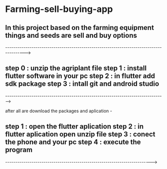 # Farming-sell-buying-app
In this project based on the farming equipment things and seeds are sell and buy options 
-
---------------------------------------------------------------------------------------->

step 0 : unzip the agriplant file 
step 1 : install flutter software in your pc 
step 2 : in flutter add sdk package 
step 3 : intall git and android studio
-
 -------------------------------------------------------------------------------->

after all are download the packages and aplication  _-_

step 1 : open the flutter aplication
step 2 : in flutter aplication open unzip file 
step 3 : conect the phone and your pc 
step 4 : execute the program
-
------------------------------------------------------------------------->
